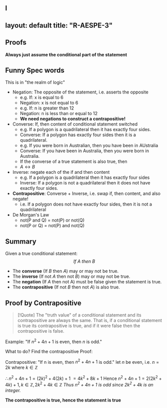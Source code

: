 l
---
layout: default
title: "R-AESPE-3"
---

## Proofs

**Always just assume the conditional part of the statement**

## Funny Spec words
This is in "the realm of logic"
- Negation: The opposite of the statement, i.e. asserts the opposite
	- e.g. If: x is equal to 6
	- Negation: x is not equal to 6
	- e.g. If: n is greater than 12
	- Negation: n is less than or equal to 12
	- **We need negations to construct a contrapositive!**
- Converse: If, then content of conditional statement switched
	- e.g. If a polygon is a quadrilateral then it has exactly four sides.
	- Converse: If a polygon has exactly four sides then it is a quadrilateral.
	- e.g. If you were born in Australian, then you have been in AUstralia
	- Converse: If you have been in Australia, then you were born in Australia.
	- If the converse of a true statement is also true, then
	- $A \leftrightarrow B$
- Inverse: negate each of the if and then content
	- e.g. If a polygon is a quadrilateral then it has exactly four sides
	- Inverse: If a polygon is not a quadrilateral then it does not have exactly four sides.
- **Contrapositive**: Converse + Inverse, i.e. swap if, then content, and also negate!
	- i.e. If a polygon does not have exactly four sides, then it is not a quadrilateral
- De Morgan's Law
	- not(P and Q) = not(P) or not(Q)
	- not(P or Q) = not(P) and not(Q)

## Summary
Given a true conditional statement:
$$
If \ A \ then \ B
$$
- The **converse** (If $B$ then $A$) may or may not be true.
- The **inverse** (If not $A$ then not $B$) may or may not be true.
- The **negation** (If $A$ then not A) must be false given the statement is true.
- The **contrapositive** (If not $B$ then not $A$) is also true.

## Proof by Contrapositive


> [!Quote] 
> The "truth value" of a conditional statement and its contrapositive are always the same. That is, if a conditional statement is true its contrapositive is true, and if it were false then the contrapositive is false.

Example: "If $n^{2}+ 4n + 1$ is even, then $n$ is odd."

What to do? Find the contrapositive
Proof:

Contrapositive: "If n is even, then $n^{2}+ 4n + 1$ is odd."
let $n$ be even, i.e. $n=2k$ where $k \in \mathbb{Z}$

$\therefore n^{2}+ 4n + 1 = (2k)^{2}+ 4(2k) + 1$
$= 4k^{2}+ 8k + 1$
Hence $n^{2}+ 4n + 1 = 2(2k^{2}+4k) + 1,k \in \mathbb{Z},2k^{2}+4k \in \mathbb{Z}$
**Thus $n^{2}+ 4n + 1$ is odd since $2k^{2}+4k$* is an integer.*

**The contrapositive is true, hence the statement is true**
